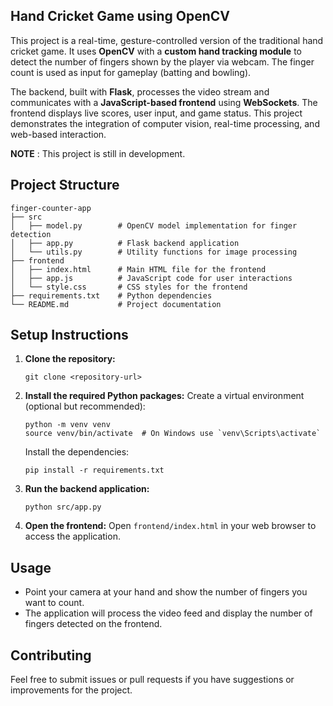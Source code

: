 ## Hand Cricket Game using OpenCV

This project is a real-time, gesture-controlled version of the traditional hand cricket game. It uses **OpenCV** with a **custom hand tracking module** to detect the number of fingers shown by the player via webcam. The finger count is used as input for gameplay (batting and bowling). 

The backend, built with **Flask**, processes the video stream and communicates with a **JavaScript-based frontend** using **WebSockets**. The frontend displays live scores, user input, and game status. This project demonstrates the integration of computer vision, real-time processing, and web-based interaction.

**NOTE** : This project is still in development.

## Project Structure

```
finger-counter-app
├── src
│   ├── model.py        # OpenCV model implementation for finger detection
│   ├── app.py          # Flask backend application
│   └── utils.py        # Utility functions for image processing
├── frontend
│   ├── index.html      # Main HTML file for the frontend
│   ├── app.js          # JavaScript code for user interactions
│   └── style.css       # CSS styles for the frontend
├── requirements.txt    # Python dependencies
└── README.md           # Project documentation
```

## Setup Instructions

1. **Clone the repository:**
   ```
   git clone <repository-url>
   ```

2. **Install the required Python packages:**
   Create a virtual environment (optional but recommended):
   ```
   python -m venv venv
   source venv/bin/activate  # On Windows use `venv\Scripts\activate`
   ```

   Install the dependencies:
   ```
   pip install -r requirements.txt
   ```

3. **Run the backend application:**
   ```
   python src/app.py
   ```

4. **Open the frontend:**
   Open `frontend/index.html` in your web browser to access the application.

## Usage

- Point your camera at your hand and show the number of fingers you want to count.
- The application will process the video feed and display the number of fingers detected on the frontend.

## Contributing

Feel free to submit issues or pull requests if you have suggestions or improvements for the project.
